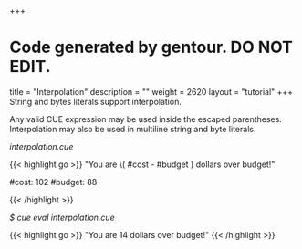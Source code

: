 +++
# Code generated by gentour. DO NOT EDIT.
title = "Interpolation"
description = ""
weight = 2620
layout = "tutorial"
+++
String and bytes literals support interpolation.

Any valid CUE expression may be used inside the escaped parentheses.
Interpolation may also be used in multiline string and byte literals.


<a id="td-block-padding" class="td-offset-anchor"></a>
<section class="row td-box td-box--white td-box--gradient td-box--height-auto">
<div class="col-lg-6 mr-0">
<i>interpolation.cue</i>
<p>
{{< highlight go >}}
"You are \( #cost - #budget ) dollars over budget!"

#cost:   102
#budget: 88

{{< /highlight >}}
<br>
</div>

<div class="col-lg-6 ml-0"><i>$ cue eval interpolation.cue</i>
<p>
{{< highlight go >}}
"You are 14 dollars over budget!"
{{< /highlight >}}
</div>
</section>